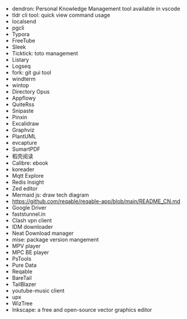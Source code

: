 - dendron: Personal Knowledge Management tool available in vscode
- tldr cli tool: quick view command usage
- localsend
- pgcli
- Typora
- FreeTube
- Sleek
- Ticktick: toto management
- Listary
- Logseq
- fork: git gui tool
- windterm
- wintop
- Directory Opus
- Appflowy
- QuiteRss
- Snipaste
- Pinxin
- Excalidraw
- Graphviz
- PlantUML
- evcapture
- SumartPDF
- 稻壳阅读
- Calibre: ebook
- koreader
- Mqtt Explore
- Redis Insight
- Zed editor
- Mermaid js: draw tech diagram
- https://github.com/reqable/reqable-app/blob/main/README_CN.md
- Google Driver
- faststunnel.in
- Clash vpn client
- IDM downloader
- Neat Download manager
- mise: package version mangement
- MPV player
- MPC BE player
- PsTools
- Pure Data
- Reqable
- BareTail
- TailBlazer
- youtube-music client
- upx
- WizTree
- Inkscape:  a free and open-source vector graphics editor
